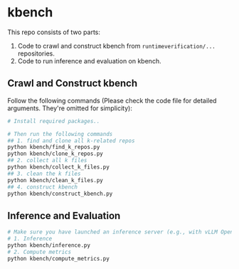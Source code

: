 # kbench

This repo consists of two parts:

1. Code to crawl and construct kbench from `runtimeverification/...` repositories.
2. Code to run inference and evaluation on kbench.

## Crawl and Construct kbench

Follow the following commands (Please check the code file for detailed arguments. They're omitted for simplicity):

```bash
# Install required packages..

# Then run the following commands
## 1. find and clone all k-related repos
python kbench/find_k_repos.py
python kbench/clone_k_repos.py
## 2. collect all k files
python kbench/collect_k_files.py
## 3. clean the k files
python kbench/clean_k_files.py
## 4. construct kbench
python kbench/construct_kbench.py
```

## Inference and Evaluation

```bash
# Make sure you have launched an inference server (e.g., with vLLM OpenAI compatible server)
# 1. Inference
python kbench/inference.py
# 2. Compute metrics
python kbench/compute_metrics.py
```
